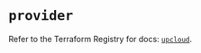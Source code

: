 # `provider`

Refer to the Terraform Registry for docs: [`upcloud`](https://registry.terraform.io/providers/upcloudltd/upcloud/5.20.3/docs).
